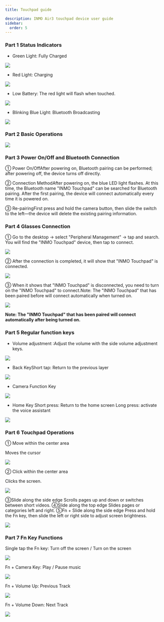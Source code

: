 ```yaml
---
title: Touchpad guide

description: INMO Air3 touchpad device user guide
sidebar:
  order: 5
---
```


### Part 1 Status Indicators &#x20;

* Green Light: Fully Charged

![](public/images/air3/inmo-touchpad-user-manual-1.png)

* Red Light: Charging

![](public/images/air3/inmo-touchpad-user-manual-2.png)

* Low Battery: The red light will flash when touched.


![](public/images/air3/inmo-touchpad-user-manual-3.png)

* Blinking Blue Light: Bluetooth Broadcasting

![](public/images/air3/inmo-touchpad-user-manual-4.png)


### Part 2 Basic Operations

![](public/images/air3/inmo-touchpad-user-manual-5.png)


### Part 3 Power On/Off and Bluetooth Connection

① Power On/OffAfter powering on, Bluetooth pairing can be performed; after powering off, the device turns off directly.

② Connection MethodAfter powering on, the blue LED light flashes. At this time, the Bluetooth name "INMO Touchpad" can be searched for Bluetooth pairing. After the first pairing, the device will connect automatically every time it is powered on.

③ Re-pairingFirst press and hold the camera button, then slide the switch to the left—the device will delete the existing pairing information.

### Part 4 Glasses Connection

① Go to the desktop -> select "Peripheral Management" -> tap and search. You will find the "INMO Touchpad" device, then tap to connect.

![](public/images/air3/inmo-touchpad-user-manual-6.png)

② After the connection is completed, it will show that "INMO Touchpad" is connected.

![](public/images/air3/inmo-touchpad-user-manual-7.png)

③ When it shows that "INMO Touchpad" is disconnected, you need to turn on the "INMO Touchpad" to connect.Note: The "INMO Touchpad" that has been paired before will connect automatically when turned on.

![](public/images/air3/inmo-touchpad-user-manual-8.png)

**Note: The "INMO Touchpad" that has been paired will connect automatically after being turned on.**


### Part 5 Regular function keys

* Volume adjustment :Adjust the volume with the side volume adjustment keys.

![](public/images/air3/inmo-touchpad-user-manual-9.png)

* Back KeyShort tap: Return to the previous layer

![](public/images/air3/inmo-touchpad-user-manual-10.png)

* Camera Function Key

![](public/images/air3/inmo-touchpad-user-manual-11.png)

* Home Key
Short press: Return to the home screen
Long press: activate the voice assistant

![](public/images/air3/inmo-touchpad-user-manual-12.png)

### Part 6 Touchpad Operations

① Move within the center area&#x20;

&#x20;   Moves the cursor

![](public/images/air3/inmo-touchpad-user-manual-13.png)

② Click within the center area&#x20;

&#x20;   Clicks the screen.

![](public/images/air3/inmo-touchpad-user-manual-14.png)

③Slide along the side edge
Scrolls pages up and down or switches between short videos.
④Slide along the top edge
Slides pages or categories left and right.
⑤Fn + Slide along the side edge
Press and hold the Fn key, then slide the left or right side to adjust screen brightness.

![](public/images/air3/inmo-touchpad-user-manual-15.png)

### Part 7 Fn Key Functions

Single tap the Fn key: Turn off the screen / Turn on the screen


![](public/images/air3/inmo-touchpad-user-manual-16.png)

Fn + Camera Key: Play / Pause music


![](public/images/air3/inmo-touchpad-user-manual-17.png)

Fn + Volume Up: Previous Track


![](public/images/air3/inmo-touchpad-user-manual-18.png)


Fn + Volume Down: Next Track


![](public/images/air3/inmo-touchpad-user-manual-19.png)






